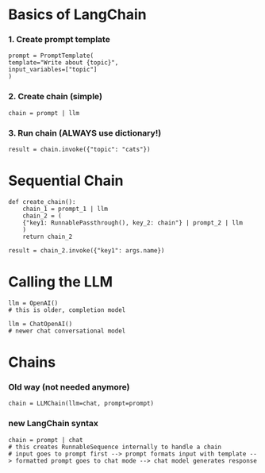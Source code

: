 # Basics of LangChain

### 1. Create prompt template
    prompt = PromptTemplate(
    template="Write about {topic}",
    input_variables=["topic"]
    )

### 2. Create chain (simple)
    chain = prompt | llm

### 3. Run chain (ALWAYS use dictionary!)
    result = chain.invoke({"topic": "cats"})

# Sequential Chain
    def create_chain():
        chain_1 = prompt_1 | llm
        chain_2 = (
        {"key1: RunnablePassthrough(), key_2: chain"} | prompt_2 | llm
        )
        return chain_2

    result = chain_2.invoke({"key1": args.name})

# Calling the LLM
    llm = OpenAI() 
    # this is older, completion model

    llm = ChatOpenAI()
    # newer chat conversational model

# Chains
### Old way (not needed anymore)
    chain = LLMChain(llm=chat, prompt=prompt)
### new LangChain syntax
    chain = prompt | chat
    # this creates RunnableSequence internally to handle a chain
    # input goes to prompt first --> prompt formats input with template --> formatted prompt goes to chat mode --> chat model generates response


